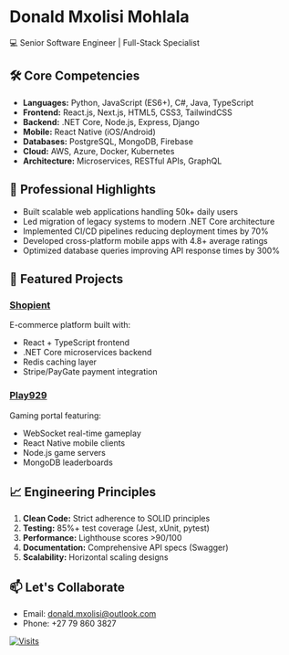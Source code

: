 # Donald Mxolisi Mohlala
💻 Senior Software Engineer | Full-Stack Specialist

## 🛠️ Core Competencies
- **Languages:** Python, JavaScript (ES6+), C#, Java, TypeScript
- **Frontend:** React.js, Next.js, HTML5, CSS3, TailwindCSS
- **Backend:** .NET Core, Node.js, Express, Django
- **Mobile:** React Native (iOS/Android)
- **Databases:** PostgreSQL, MongoDB, Firebase
- **Cloud:** AWS, Azure, Docker, Kubernetes
- **Architecture:** Microservices, RESTful APIs, GraphQL

## 💼 Professional Highlights
- Built scalable web applications handling 50k+ daily users
- Led migration of legacy systems to modern .NET Core architecture
- Implemented CI/CD pipelines reducing deployment times by 70%
- Developed cross-platform mobile apps with 4.8+ average ratings
- Optimized database queries improving API response times by 300%

## 🚀 Featured Projects
### [Shopient](https://www.shopient.co.za) 
E-commerce platform built with:
- React + TypeScript frontend
- .NET Core microservices backend
- Redis caching layer
- Stripe/PayGate payment integration

### [Play929](https://www.play929.com)
Gaming portal featuring:
- WebSocket real-time gameplay
- React Native mobile clients
- Node.js game servers
- MongoDB leaderboards

## 📈 Engineering Principles
1. **Clean Code:** Strict adherence to SOLID principles
2. **Testing:** 85%+ test coverage (Jest, xUnit, pytest)
3. **Performance:** Lighthouse scores >90/100
4. **Documentation:** Comprehensive API specs (Swagger)
5. **Scalability:** Horizontal scaling designs

## 📫 Let's Collaborate
- Email: [donald.mxolisi@outlook.com](mailto:donald.mxolisi@outlook.com)
- Phone: +27 79 860 3827


[![Visits](https://komarev.com/ghpvc/?username=yourusername&label=Profile%20Views&color=0e75b6&style=flat)](https://github.com/yourusername)
